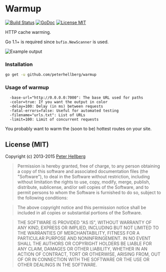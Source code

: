 Warmup
======

[![Build Status](https://travis-ci.org/peterhellberg/warmup.svg?branch=master)](https://travis-ci.org/peterhellberg/warmup)
[![GoDoc](https://img.shields.io/badge/godoc-reference-blue.svg?style=flat)](https://godoc.org/github.com/peterhellberg/warmup)
[![License MIT](https://img.shields.io/badge/license-MIT-lightgrey.svg?style=flat)](https://github.com/peterhellberg/warmup#license-mit)

HTTP cache warming.

Go 1.1+ is required since `bufio.NewScanner` is used.

![Example output](http://assets.c7.se/skitch/warmup-20131219-032813.png)

### Installation

```bash
go get -u github.com/peterhellberg/warmup
```

### Usage of warmup

```
  -base-url="http://0.0.0.0:7000": The base URL used for paths
  -color=true: If you want the output in color
  -delay=100: Delay (in ms) between requests
  -fatal-errors=false: Useful for automated testing
  -filename="urls.txt": List of URLs
  -limit=100: Limit of concurrent requests
```

You probably want to warm the (soon to be) hottest routes on your site.

## License (MIT)

Copyright (c) 2013-2015 [Peter Hellberg](http://c7.se/)

> Permission is hereby granted, free of charge, to any person obtaining
> a copy of this software and associated documentation files (the
> "Software"), to deal in the Software without restriction, including
> without limitation the rights to use, copy, modify, merge, publish,
> distribute, sublicense, and/or sell copies of the Software, and to
> permit persons to whom the Software is furnished to do so, subject to
> the following conditions:

> The above copyright notice and this permission notice shall be
> included in all copies or substantial portions of the Software.

> THE SOFTWARE IS PROVIDED "AS IS", WITHOUT WARRANTY OF ANY KIND,
> EXPRESS OR IMPLIED, INCLUDING BUT NOT LIMITED TO THE WARRANTIES OF
> MERCHANTABILITY, FITNESS FOR A PARTICULAR PURPOSE AND
> NONINFRINGEMENT. IN NO EVENT SHALL THE AUTHORS OR COPYRIGHT HOLDERS BE
> LIABLE FOR ANY CLAIM, DAMAGES OR OTHER LIABILITY, WHETHER IN AN ACTION
> OF CONTRACT, TORT OR OTHERWISE, ARISING FROM, OUT OF OR IN CONNECTION
> WITH THE SOFTWARE OR THE USE OR OTHER DEALINGS IN THE SOFTWARE.
